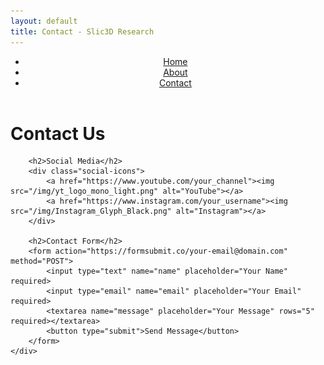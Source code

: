 ```yaml
---
layout: default
title: Contact - Slic3D Research
---
```


<link rel="stylesheet" href="/css/styles.css">

<header>
    <nav>
        <ul>
            <li><a href="/">Home</a></li>
            <li><a href="/about">About</a></li>
            <li><a href="/contact">Contact</a></li>
        </ul>
    </nav>
</header>

<main>
    <div class="container">
        <h1>Contact Us</h1>

        <h2>Social Media</h2>
        <div class="social-icons">
            <a href="https://www.youtube.com/your_channel"><img src="/img/yt_logo_mono_light.png" alt="YouTube"></a>
            <a href="https://www.instagram.com/your_username"><img src="/img/Instagram_Glyph_Black.png" alt="Instagram"></a>
        </div>

        <h2>Contact Form</h2>
        <form action="https://formsubmit.co/your-email@domain.com" method="POST">
            <input type="text" name="name" placeholder="Your Name" required>
            <input type="email" name="email" placeholder="Your Email" required>
            <textarea name="message" placeholder="Your Message" rows="5" required></textarea>
            <button type="submit">Send Message</button>
        </form>
    </div>
</main>
